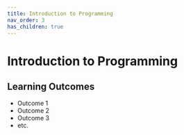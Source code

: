 ```yaml
---
title: Introduction to Programming
nav_order: 3
has_children: true
---
```


# Introduction to Programming

## Learning Outcomes

- Outcome 1
- Outcome 2
- Outcome 3
- etc.
